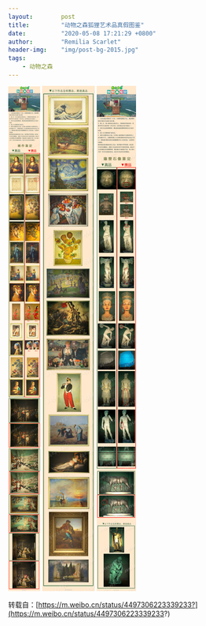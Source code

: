 ```yaml
---
layout:        post
title:         "动物之森狐狸艺术品真假图鉴"
date:          "2020-05-08 17:21:29 +0800"
author:        "Remilia Scarlet"
header-img:    "img/post-bg-2015.jpg"
tags:
    - 动物之森
---
```


![](/img/animalcrossing/60ade0f3ly1ge51lahrflj20m89ofqv9.jpg)
![](/img/animalcrossing/60ade0f3ly1ge51la0lokj20m85w6qv6.jpg)
![](/img/animalcrossing/60ade0f3ly1ge51laah71j20m87w7x6r.jpg)

转载自：[https://m.weibo.cn/status/4497306223339233?](https://m.weibo.cn/status/4497306223339233?)